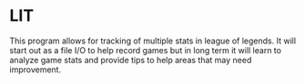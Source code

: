 # LIT
This program allows for tracking of multiple stats in league of legends. It will start out as a file I/O to help record games but in long term it will learn to analyze game stats and provide tips to help areas that may need improvement.
